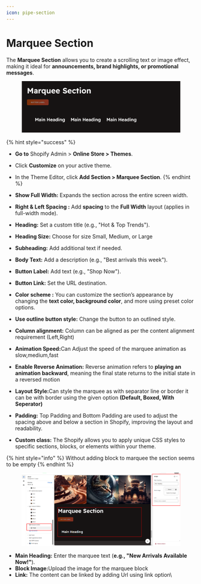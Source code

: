 ```yaml
---
icon: pipe-section
---
```


# Marquee Section

The **Marquee Section** allows you to create a scrolling text or image effect, making it ideal for **announcements, brand highlights, or promotional messages**.

<figure><img src="../.gitbook/assets/maq.png" alt=""><figcaption></figcaption></figure>

{% hint style="success" %}
* **Go to** Shopify Admin > **Online Store > Themes**.
* Click **Customize** on your active theme.
* In the Theme Editor, click **Add Section > Marquee Section**.
{% endhint %}

* **Show Full Width:** Expands the section across the entire screen width.&#x20;
* **Right & Left Spacing :** Add **spacing** to the **Full Width** layout (applies  in full-width mode).
* **Heading:** Set a custom title (e.g., "Hot & Top Trends").&#x20;
* **Heading Size:** Choose for size Small, Medium, or Large&#x20;
* **Subheading:** Add additional text if needed.&#x20;
* **Body Text:** Add a description (e.g., "Best arrivals this week").&#x20;
* **Button Label:** Add text (e.g., "Shop Now").&#x20;
* **Button Link:** Set the URL destination.
* **Color scheme :** You can customize the section’s appearance by changing the **text color, background color**, and more using preset color options.
* **Use outline button style:** Change the button to an outlined style.
* &#x20;**Column alignment:** Column can be aligned as per the content alignment requirement (Left,Right)
* **Animation Speed:**&#x43;an Adjust the speed of the marquee animation as slow,medium,fast
* **Enable Reverse Animation:** Reverse animation refers to **playing an animation backward**, meaning the final state returns to the initial state in a reversed motion
* **Layout Style:**&#x43;an style the marquee as with separator line or border it can be with border using the given option **(Default, Boxed, With Seperator)**
* **Padding:** Top Padding and Bottom Padding are used to adjust the spacing above and below a section in Shopify, improving the layout and readability.
* **Custom class:** The Shopify allows you to apply unique CSS styles to specific sections, blocks, or elements within your theme.

{% hint style="info" %}
Without adding block to marquee the section seems to be empty
{% endhint %}

<figure><img src="../.gitbook/assets/sw.png" alt=""><figcaption></figcaption></figure>

* **Main Heading:** Enter the marquee text (**e.g., "New Arrivals Available Now!"**).
* **Block Image:**&#x55;pload the image for the marquee block
* **Link:** The content can be linked by adding Url using link option\
